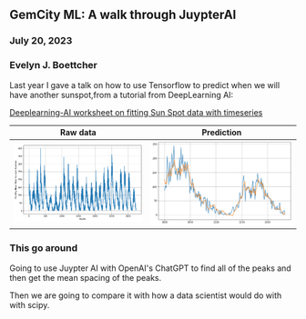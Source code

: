 ## GemCity ML: A walk through JuypterAI
### July 20, 2023
### Evelyn J. Boettcher

Last year I gave a talk on how to use Tensorflow to predict when we will have another sunspot,from a tutorial from DeepLearning AI:
 
[Deeplearning-AI worksheet on fitting Sun Spot data with timeseries](https://github.com/https-deeplearning-ai/tensorflow-1-public/blob/main/C4/W4/ungraded_labs/C4_W4_Lab_3_Sunspots_CNN_RNN_DNN.ipynb)


| Raw data | Prediction |
|:---:|:---:|
| ![](./data/sun_spot.png) |![](./data/sun_spot_predicted.png)|


### This go around

Going to use Juypter AI with OpenAI's ChatGPT to find all of the peaks and then get the mean spacing of the peaks.

Then we are going to compare it with how a data scientist would do with with scipy.  




